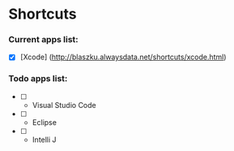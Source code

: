 # Shortcuts

### Current apps list:

* [X] [Xcode] (http://blaszku.alwaysdata.net/shortcuts/xcode.html) 



### Todo apps list:

* [ ] - Visual Studio Code
* [ ] - Eclipse
* [ ] - Intelli J